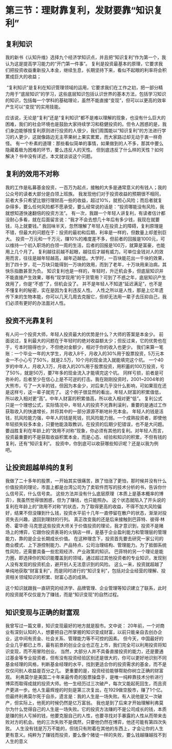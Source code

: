 # 第三节：理财靠复利，发财要靠“知识复利”

## 复利知识

我的新书《认知升维》选择九个经济学知识点，并且把“知识复利”作为第一个，我认为这是提高学习能力的“开门第一件事”。
复利是投资最基本的原理，它要求我们把投资收益重新投入本金，继续生息，长期坚持下来，看似不起眼的利率将会积累成巨大的收益；

<img :src="$withBase('/images/luoji/1.jpg')">
“复利知识”是复利在知识管理领域的运用，它要求我们在工作之初，把一部分精力用于“底层知识”的学习，这些底层知识包括认识世界的基本方法，包括学习知识的知识，包括每一个学科的基础理论，虽然不能直接“变现”，但可以以更高的效率产生可以“变现”的实用技能。

<img :src="$withBase('/images/luoji/2.jpg')">

应该说，无论是“复利”还是“复利知识”都不是难以理解的现象，也没有什么巨大的困难，我们的社会环境也是鼓励大家持续学习和稳健投资的。但令人困惑的是，我们身边能够按复利原则进行投资的人很少，我们周围能以“知识复利”的方法进行学习的人更少，这就像路边无主苹果树上果实累累，而大家路过却无动于衷一样奇怪。
有一个朴素的道理：那些看似简单的事情，如果做到的人不多，那其中要么隐藏着极为困难的环节，要么违反人的天性。
但到底违反了什么样的天性？如何解决？书中没有详述，本文就谈谈这个问题。

## 复利的效用不对称

我的工作是私募基金投资，一百万为起点，接触的大多是通常意义的有钱人；我的公众号的读者大部分是白领上班族。
我发现他们对于投资收益的预期很不相同，前者大多只希望比银行理财高一些的收益，超过10%，就担心风险；而后者就复杂得多，要么任何风险都不愿承受，要么经常说的话是：“投资哪能没有风险，我就想知道快速翻倍的投资方法”。
有一次，我跟一个年轻人讲复利，有读者估计都没耐心多看，就在后面留言说：“我才不会去想几十年后有多少钱，我现在就要钱，马上就要钱。”
我回味半天，忽然理解了年轻人在投资上的障碍，复利原理是不错，但最大的问题在于：投资的最初和后期，利率是一样的，但数量上却差别巨大。
投资一万元和一千万元，赚10%的难度差不多，但前者的回报是1000元，可以维持一个初入职场的白领一周的生活，后者的回报是100万，就算是富豪，也能用上几个月了。
复利越往前越不起眼，越往后才越有威力。可单位金钱对人的效用而言，往往是越年轻越高，越年迈越低。大学时，一百块能花出一千块的效果，到了四十岁，花一万块只能得到一万块的效用，而到了老年，十万块用来治病，其快乐指数甚至为负。
知识复利也是一样的，年轻时，升迁机会多，但底层知识并不能直接产生效果，哪有“现学现用”的干货管用？可到了不惑之年，底层知识产生效用了，你是“不惑”了，但机会没了。
并不是年轻人不知道“延迟满足”，也不是不懂复利的秘密，实在是因为复利违反人性。
人性之所以是人性，那是上亿年遗传下来的生物本能，你可以几天几周去克服它，但却无法用一辈子去压抑自己，我们必须有更好的办法面对人性。

## 投资不光靠复利

有人问一个投资大师，年轻人投资最大的优势是什么？大师的答案是本金少。
前面说过，复利最大的问题在于年轻时的绝对收益额太少；但反过来，它的优势也在于，亏本时赔得也少，不但绝对金额少，相对于你的收入也更少。
我们来算一笔账：一个毕业一年的大学生，月收入8千，月收入的30%用于股票投资，5万元本金一不小心亏了50%，就是2.5万，10个月的现金流入就能填完这个坑。
一个40岁的中年人，月收入3万，月收入的20%用于股票投资，用积蓄的100万投资，亏了50%，就是50万，要7年多的现金流入才能填完这个坑。
同样亏损，前者是可弥补的，后者至少在信心上是不可逆的打击。我在刚刚投资时，2001~2004年的大熊市，亏了一大半的钱，但因为本金少，对后来几乎没什么影响，可如果现在还是这样亏，这一辈子就完了。
这个例子很显然的看出，年轻人财富的积累值低，所以收入相对更“高”。中年人财富的积累值高，所以收入相对更“低”。
复利公式只是一个理想公式，实际情况中，年轻人的投资不光靠利滚利，重要的是通过工作获取收入的快速增长，并将其中的一部分源源不断地补充本金。
年轻人的钱是活钱，抗风险能力强，中年人的钱是死钱，抗风险能力弱。一个成熟投资者，即使他年轻损失较多本金，只要他能汲取教训，在投资的后期少犯错误，也不是大问题。
要战胜复利在年龄上的“效用不对称”现象，你必须有其他的复利。对年轻人而言，投资最重要的不是获取收益积累本金，而是心态、经验和知识的积累，不但有钱的复利，还有“知识复利”。
投资中，你到底可以收获哪些知识呢？还是以我为例吧。
## 让投资超越单纯的复利

我做了二十多年的股票，一开始其实很痛苦，跌了怕涨了更怕，那时候并没有什么价值投资的理论，市面上都是台湾公司为了卖软件而写的技术分析的书，告诉你什么信号买，什么信号卖。
这些方法并没有什么底层原理（本质上是基本概率的博弈），我虽然觉得很困惑，但为了赚钱，也只能照办。
这个状态就陷入了开头说的复利在年龄上的“效用不对称”的状态，为了取得更高的收益，不得不加大风险偏好，结果不但没赚到什么钱，投资水平前十几年一直停留在散户的状态，渐渐对投资失去兴趣，退回到理财的行列。
真正改变我的还是后来接触到巴菲特、彼得·林奇、霍华德·马克思这些投资大师关于价值投资的理论，我才意识到，投资不是赌场上的博弈，它跟你投资表哥的火锅店一样，是基于企业盈利能力和管理层的管理能力，靠的是企业长期成长价值。
在这种理念下，投资首先要去研究一家公司的商业模式、上下游控制能力、产品特点、公司治理结构、管理能力。为了抵御系统性风险，还需要具备一些宏观经济、产业政策的知识。
巴菲特的另一个理论是能力圈，即选择你的知识能覆盖到的领域，通过超过其他投资者的专业知识，发现别人没有发现的投资机会，避开别人无法意识到的风险。
这么一来，投资就超越了单纯地获取“财富复利”，而是同时进行的“知识复利”，包括对企业经营的理解、投资相关领域知识的积累、财富心态的成熟。
<img :src="$withBase('/images/luoji/3.jpg')">

这个知识就跟我一直研究的经济学、品牌管理、企业管理等知识建立了联系，此时的投资就不仅仅是为了赚钱，而是“知识变现”的自然过程。

## 知识变现与正确的财富观

我曾写过一篇文章，知识变现最好的地方就是股市。文中说：
20年前，一个对商业有深刻认知的人，想要把自己所掌握的知识变成财富，以前只能亲自去创办企业，这中间有资金、社会关系、管理能力等不可控的因素。
但今天，中国最好的企业几乎都已上市，最有前景的创业企业也正在上市，我们完全可以利用投资将知识变现，而不用冒险创业。
当然，大部分人并不具备直接投资的能力，还是要通过基金等专业投资者，但有没有投资经验区别还是很大的，你可以更好地识别不同基金经理的风格，判断基金经理的水平，找到更适合你的投资需求的基金，而不是仅仅问别人收益是百分之几。
更重要的是，投资经验能够帮助你树立正确的财富观。
利弗莫尔是美国二十年来最传奇的股票操盘手，是唯一纯粹靠技术分析进行博弈而取得成就的投资大师。他一生经历过三次破产，每次又能起死回生，而且资产更进一步。他人生最辉煌的时刻是第三次复出，在1929做空股市，赚了1个亿。
但最终利弗莫尔死于自杀，遗言是：我的人生是一场失败。有人说他是又一次破产，但实际上，他死的时候仍然是亿万富翁。
我也是到了后来才开始理解利弗莫尔为什么觉得自己的人生是一场失败。它的投资方法赚的不是公司成长的钱，本质是赚的别人亏掉的钱，他要克服自己的人性，也要寻找对手暴露的人性从而带来击败对方的机会。他的三次失败不是偶然，只要他仍然在博弈，他还可能有第四次失败。
人生没有钱是万万不能的，但钱只有附着在其他的东西上，才会让你的人生更有意义。纯粹为了赚钱而投资，要么像个赌徒一样的失败，要么钱越赚越找不到人生的意义

